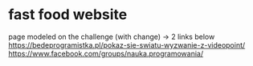 # fast food website


page modeled on the challenge (with change) -> 2 links below
https://bedeprogramistka.pl/pokaz-sie-swiatu-wyzwanie-z-videopoint/
https://www.facebook.com/groups/nauka.programowania/
